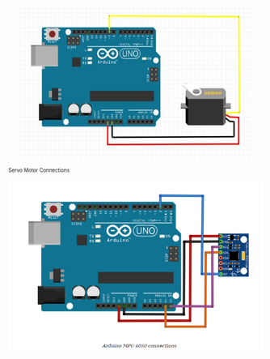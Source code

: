 <p align="center">
  <img width="460" height="300" src="Servo-Connections.png">
  <p style="font-size:10px">
    Servo Motor Connections
  </p>
</p>

<p align="center">
  <img width="520" height="340" src="MPU6050-Connections.png">
</p>




